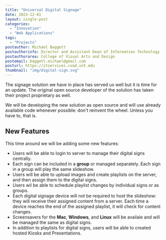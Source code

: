 ```yaml
---
title: "Universal Digital Signage"
date: 2023-12-01
layout: single-post
categories:
  - "Innovation"
  - "Web Applications"
tags: 
  - "Projects"
postauthor: Michael Baggett
postauthorinfo: Director and Assistant Dean of Information Technology
postauthorarea: College of Visual Arts and Design
postemail: baggett.michael@gmail.com
posturl: https://itservices.cvad.unt.edu
thumbnail: "img/digital-sign.svg"
---
```

The signage solution we have in place has served us well but it is time for an update. The original open source developer of the solution has taken their project proprietary as well.

We will be developing the new solution as open source and will use already available code whenever possible: don't reinvent the wheel.  Unless you have to, that is. 

## New Features

This time around we will be adding some new features:

* Users will be able to login to server to manage their digital signs centrally.
* Each sign can be included in a **group** or managed separately. Each sign in a group will play the same slideshow.
* Users will be able to upload images and create playlists on the server, and then assign them to the digital signs.
* Users wil be able to schedule playlist changes by individual signs or as groups.
* Each digital signage device will not be required to host the slideshow: they will receive their assigned content from a server. Each time a device reaches the end of the assigned playlist, it will check for content changes.
* Screensavers for the <b>Mac</b>, <b>Windows</b>, and <b>Linux</b> will be availale and will be managed the same as digital signs.
* In addition to playlists for digital signs, users will be able to created hosted Kiosks and Presentations. 